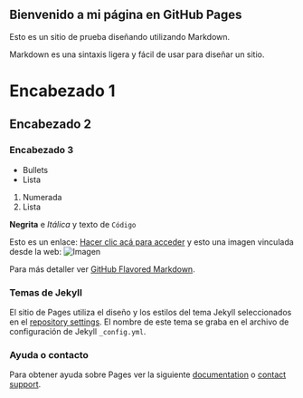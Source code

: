 ## Bienvenido a mi página en GitHub Pages

Esto es un sitio de prueba diseñando utilizando Markdown.

Markdown es una sintaxis ligera y fácil de usar para diseñar un sitio. 

# Encabezado 1
## Encabezado 2
### Encabezado 3

- Bullets
- Lista

1. Numerada
2. Lista

**Negrita** e _Itálica_ y texto de `Código`

Esto es un enlace: [Hacer clic acá para acceder](http://www.recursostic.info)
y esto una imagen vinculada desde la web: ![Imagen](https://i.imgur.com/uAgexZy.png)


Para más detaller ver [GitHub Flavored Markdown](https://guides.github.com/features/mastering-markdown/).

### Temas de Jekyll

El sitio de Pages utiliza el diseño y los estilos del tema Jekyll seleccionados en el [repository settings](https://github.com/crizzi/crizzi.github.io/settings). El nombre de este tema se graba en el archivo de configuración de Jekyll `_config.yml`.

### Ayuda o contacto

Para obtener ayuda sobre Pages ver la siguiente [documentation](https://help.github.com/categories/github-pages-basics/) o [contact support](https://github.com/contact).
